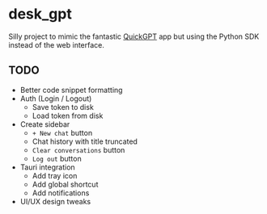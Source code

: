 # desk_gpt

Silly project to mimic the fantastic [QuickGPT](https://sindresorhus.gumroad.com/l/quickgpt) app but using the Python SDK instead of the web interface.

## TODO
* Better code snippet formatting
* Auth (Login / Logout)
  * Save token to disk
  * Load token from disk
* Create sidebar
  * `+ New chat` button
  * Chat history with title truncated
  * `Clear conversations` button
  * `Log out` button
* Tauri integration
  * Add tray icon
  * Add global shortcut
  * Add notifications
* UI/UX design tweaks

